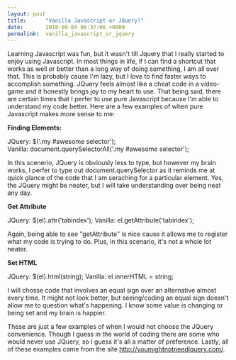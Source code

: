 ```yaml
---
layout: post
title:      "Vanilla Javascript or JQuery?"
date:       2018-09-04 06:37:06 +0000
permalink:  vanilla_javascript_or_jquery
---
```



Learning Javascript was fun, but it wasn't till Jquery that I really started to enjoy using Javascript. In most things in life, if I can find a shortcut that works as well or better than a long way of doing something, I am all over that. This is probably cause I'm lazy, but I love to find faster ways to accomplish something. JQuery feels almost like a cheat code in a video-game and it honestly brings joy to my heart to use. That being said, there are certain times that I perfer to use pure Javascript because I'm able to understand my code better. Here are a few examples of when pure Javascript makes more sense to me:

**Finding Elements:**

JQuery: $('.my #awesome selector');   
Vanilla: document.querySelectorAll('.my #awesome selector');

In this scenerio, JQuery is obviously less to type, but however my brain works, I perfer to type out document.querySelector as it reminds me at quick glance of the code that I am seraching for a particular element. Yes, the JQuery might be neater, but I will take understanding over being neat any day. 

**Get Attribute**

JQuery: $(el).attr('tabindex');
Vanilla: el.getAttribute('tabindex');

Again, being able to see "getAttribute" is nice cause it allows me to register what my code is trying to do. Plus, in this scenario, it's not a whole lot neater. 

**Set HTML**

JQuery: $(el).html(string);
Vanilla: el.innerHTML = string;
 
 I will chosse code that involves an equal sign over an alternative almost every time. It might not look better, but seeing/coding an equal sign doesn't allow me to question what's happening. I know some value is changing or being set and my brain is happier. 
 
 These are just a few examples of when I would not choose the JQuery convenience. Though I guess in the world of coding there are some who would never use JQuery, so I guess it's all a matter of preference. Lastly, all of these examples came from the site http://youmightnotneedjquery.com/. 


